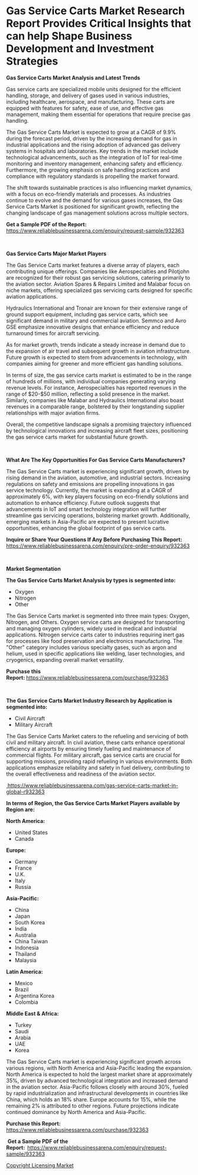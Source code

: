 <p><h1>Gas Service Carts Market Research Report Provides Critical Insights that can help Shape Business Development and Investment Strategies</h1></p><p><strong>Gas Service Carts Market Analysis and Latest Trends</strong></p>
<p><p>Gas service carts are specialized mobile units designed for the efficient handling, storage, and delivery of gases used in various industries, including healthcare, aerospace, and manufacturing. These carts are equipped with features for safety, ease of use, and effective gas management, making them essential for operations that require precise gas handling.</p><p>The Gas Service Carts Market is expected to grow at a CAGR of 9.9% during the forecast period, driven by the increasing demand for gas in industrial applications and the rising adoption of advanced gas delivery systems in hospitals and laboratories. Key trends in the market include technological advancements, such as the integration of IoT for real-time monitoring and inventory management, enhancing safety and efficiency. Furthermore, the growing emphasis on safe handling practices and compliance with regulatory standards is propelling the market forward.</p><p>The shift towards sustainable practices is also influencing market dynamics, with a focus on eco-friendly materials and processes. As industries continue to evolve and the demand for various gases increases, the Gas Service Carts Market is positioned for significant growth, reflecting the changing landscape of gas management solutions across multiple sectors.</p></p>
<p><strong>Get a Sample PDF of the Report:&nbsp;</strong> <a href="https://www.reliablebusinessarena.com/enquiry/request-sample/932363?utm_campaign=3114&utm_medium=2&utm_source=Github&utm_content=ia&utm_term=24032025&utm_id=gas-service-carts">https://www.reliablebusinessarena.com/enquiry/request-sample/932363</a></p>
<p>&nbsp;</p>
<p><strong>Gas Service Carts Major Market Players</strong></p>
<p><p>The Gas Service Carts market features a diverse array of players, each contributing unique offerings. Companies like Aerospecialties and Pilotjohn are recognized for their robust gas servicing solutions, catering primarily to the aviation sector. Aviation Spares & Repairs Limited and Malabar focus on niche markets, offering specialized gas servicing carts designed for specific aviation applications.</p><p>Hydraulics International and Tronair are known for their extensive range of ground support equipment, including gas service carts, which see significant demand in military and commercial aviation. Semmco and Avro GSE emphasize innovative designs that enhance efficiency and reduce turnaround times for aircraft servicing.</p><p>As for market growth, trends indicate a steady increase in demand due to the expansion of air travel and subsequent growth in aviation infrastructure. Future growth is expected to stem from advancements in technology, with companies aiming for greener and more efficient gas handling solutions.</p><p>In terms of size, the gas service carts market is estimated to be in the range of hundreds of millions, with individual companies generating varying revenue levels. For instance, Aerospecialties has reported revenues in the range of $20-$50 million, reflecting a solid presence in the market. Similarly, companies like Malabar and Hydraulics International also boast revenues in a comparable range, bolstered by their longstanding supplier relationships with major aviation firms.</p><p>Overall, the competitive landscape signals a promising trajectory influenced by technological innovations and increasing aircraft fleet sizes, positioning the gas service carts market for substantial future growth.</p></p>
<p>&nbsp;</p>
<p><strong>What Are The Key Opportunities For Gas Service Carts Manufacturers?</strong></p>
<p><p>The Gas Service Carts market is experiencing significant growth, driven by rising demand in the aviation, automotive, and industrial sectors. Increasing regulations on safety and emissions are propelling innovations in gas service technology. Currently, the market is expanding at a CAGR of approximately 6%, with key players focusing on eco-friendly solutions and automation to enhance efficiency. Future outlook suggests that advancements in IoT and smart technology integration will further streamline gas servicing operations, bolstering market growth. Additionally, emerging markets in Asia-Pacific are expected to present lucrative opportunities, enhancing the global footprint of gas service carts.</p></p>
<p><strong>Inquire or Share Your Questions If Any Before Purchasing This Report:</strong> <a href="https://www.reliablebusinessarena.com/enquiry/pre-order-enquiry/932363?utm_campaign=3114&utm_medium=2&utm_source=Github&utm_content=ia&utm_term=24032025&utm_id=gas-service-carts">https://www.reliablebusinessarena.com/enquiry/pre-order-enquiry/932363</a></p>
<p>&nbsp;</p>
<p><strong>Market Segmentation</strong></p>
<p><strong>The Gas Service Carts Market Analysis by types is segmented into:</strong></p>
<p><ul><li>Oxygen</li><li>Nitrogen</li><li>Other</li></ul></p>
<p><p>The Gas Service Carts market is segmented into three main types: Oxygen, Nitrogen, and Others. Oxygen service carts are designed for transporting and managing oxygen cylinders, widely used in medical and industrial applications. Nitrogen service carts cater to industries requiring inert gas for processes like food preservation and electronics manufacturing. The "Other" category includes various specialty gases, such as argon and helium, used in specific applications like welding, laser technologies, and cryogenics, expanding overall market versatility.</p></p>
<p><strong>Purchase this Report:&nbsp;</strong><a href="https://www.reliablebusinessarena.com/purchase/932363?utm_campaign=3114&utm_medium=2&utm_source=Github&utm_content=ia&utm_term=24032025&utm_id=gas-service-carts">https://www.reliablebusinessarena.com/purchase/932363</a></p>
<p>&nbsp;</p>
<p><strong>The Gas Service Carts Market Industry Research by Application is segmented into:</strong></p>
<p><ul><li>Civil Aircraft</li><li>Military Aircraft</li></ul></p>
<p><p>The Gas Service Carts Market caters to the refueling and servicing of both civil and military aircraft. In civil aviation, these carts enhance operational efficiency at airports by ensuring timely fueling and maintenance of commercial flights. For military aircraft, gas service carts are crucial for supporting missions, providing rapid refueling in various environments. Both applications emphasize reliability and safety in fuel delivery, contributing to the overall effectiveness and readiness of the aviation sector.</p></p>
<p><a href="https://www.reliablebusinessarena.com/gas-service-carts-market-in-global-r932363?utm_campaign=3114&utm_medium=2&utm_source=Github&utm_content=ia&utm_term=24032025&utm_id=gas-service-carts">&nbsp;https://www.reliablebusinessarena.com/gas-service-carts-market-in-global-r932363</a></p>
<p><strong>In terms of Region, the Gas Service Carts Market Players available by Region are:</strong></p>
<p>
    <p> <strong> North America: </strong>
        <ul>
            <li>United States</li>
            <li>Canada</li>
        </ul>
        </p> 
    <p> <strong> Europe: </strong>
        <ul>
            <li>Germany</li>
            <li>France</li>
            <li>U.K.</li>
            <li>Italy</li>
            <li>Russia</li>
        </ul>
        </p> 
    <p> <strong> Asia-Pacific: </strong>
        <ul>
            <li>China</li>
            <li>Japan</li>
            <li>South Korea</li>
            <li>India</li>
            <li>Australia</li>
            <li>China Taiwan</li>
            <li>Indonesia</li>
            <li>Thailand</li>
            <li>Malaysia</li>
        </ul>
        </p> 
    <p> <strong> Latin America: </strong>
        <ul>
            <li>Mexico</li>
            <li>Brazil</li>
            <li>Argentina Korea</li>
            <li>Colombia</li>
        </ul>
        </p> 
    <p> <strong> Middle East & Africa: </strong>
        <ul>
            <li>Turkey</li>
            <li>Saudi</li>
            <li>Arabia</li>
            <li>UAE</li>
            <li>Korea</li>
        </ul>
    </p>
    </p>
<p><p>The Gas Service Carts market is experiencing significant growth across various regions, with North America and Asia-Pacific leading the expansion. North America is expected to hold the largest market share at approximately 35%, driven by advanced technological integration and increased demand in the aviation sector. Asia-Pacific follows closely with around 30%, fueled by rapid industrialization and infrastructural developments in countries like China, which holds an 18% share. Europe accounts for 15%, while the remaining 2% is attributed to other regions. Future projections indicate continued dominance by North America and Asia-Pacific.</p></p>
<p><strong>Purchase this Report: </strong><a href="https://www.reliablebusinessarena.com/purchase/932363?utm_campaign=3114&utm_medium=2&utm_source=Github&utm_content=ia&utm_term=24032025&utm_id=gas-service-carts">https://www.reliablebusinessarena.com/purchase/932363</a></p>
<p>&nbsp;<strong>Get a Sample PDF of the Report:&nbsp;&nbsp;</strong><a href="https://www.reliablebusinessarena.com/enquiry/request-sample/932363?utm_campaign=3114&utm_medium=2&utm_source=Github&utm_content=ia&utm_term=24032025&utm_id=gas-service-carts">https://www.reliablebusinessarena.com/enquiry/request-sample/932363</a></p>
<p><strong></strong></p>
<p><p><a href="https://github.com/nacrehuipie/Market-Research-Report-List-1/blob/main/copyright-licensing-market.md?utm_campaign=3114&utm_medium=2&utm_source=Github&utm_content=ia&utm_term=24032025&utm_id=gas-service-carts">Copyright Licensing Market</a></p></p>